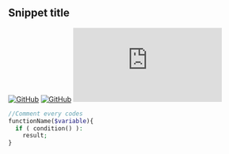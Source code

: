 ## Snippet title
[![GitHub](https://img.shields.io/badge/contact-Dede%20Wiweka)](https://dede.wiweka.com/development) [![GitHub](https://img.shields.io/github/license/dedewiweka/snippets)](https://github.com/dedewiweka/snippets/blob/main/LICENSE) ![GitHub file size in bytes](https://img.shields.io/github/size/dedewiweka/snippets/snippets-template.md) 

```php
//Comment every codes
functionName($variable){
  if ( condition() ):
    result;
}
```